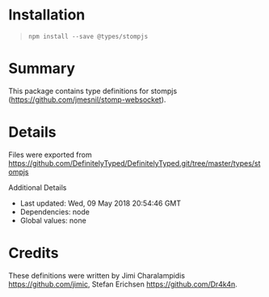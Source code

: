# Installation
> `npm install --save @types/stompjs`

# Summary
This package contains type definitions for stompjs (https://github.com/jmesnil/stomp-websocket).

# Details
Files were exported from https://github.com/DefinitelyTyped/DefinitelyTyped.git/tree/master/types/stompjs

Additional Details
 * Last updated: Wed, 09 May 2018 20:54:46 GMT
 * Dependencies: node
 * Global values: none

# Credits
These definitions were written by Jimi Charalampidis <https://github.com/jimic>, Stefan Erichsen <https://github.com/Dr4k4n>.
